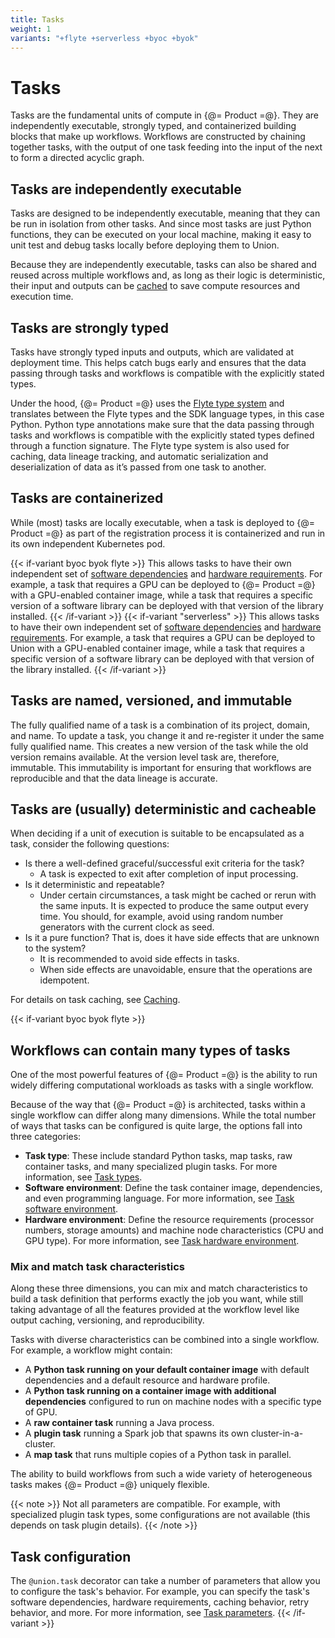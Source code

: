 ```yaml
---
title: Tasks
weight: 1
variants: "+flyte +serverless +byoc +byok"
---
```


# Tasks

Tasks are the fundamental units of compute in {@= Product =@}.
They are independently executable, strongly typed, and containerized building blocks that make up workflows.
Workflows are constructed by chaining together tasks, with the output of one task feeding into the input of the next to form a directed acyclic graph.

## Tasks are independently executable

Tasks are designed to be independently executable, meaning that they can be run in isolation from other tasks.
And since most tasks are just Python functions, they can be executed on your local machine, making it easy to unit test and debug tasks locally before deploying them to Union.

Because they are independently executable, tasks can also be shared and reused across multiple workflows and, as long as their logic is deterministic, their input and outputs can be [cached](../caching.md) to save compute resources and execution time.

## Tasks are strongly typed

Tasks have strongly typed inputs and outputs, which are validated at deployment time.
This helps catch bugs early and ensures that the data passing through tasks and workflows is compatible with the explicitly stated types.

Under the hood, {@= Product =@} uses the [Flyte type system](https://docs.flyte.org/en/latest/api/flyteidl/docs/core/core.html#flyteidl-core-types-proto) and translates between the Flyte types and the SDK language types, in this case Python.
Python type annotations make sure that the data passing through tasks and workflows is compatible with the explicitly stated types defined through a function signature.
The Flyte type system is also used for caching, data lineage tracking, and automatic serialization and deserialization of data as it’s passed from one task to another.

## Tasks are containerized

While (most) tasks are locally executable, when a task is deployed to {@= Product =@} as part of the registration process it is containerized and run in its own independent Kubernetes pod.

{{< if-variant byoc byok flyte >}}
This allows tasks to have their own independent set of [software dependencies](./task-software-environment/index) and [hardware requirements](./task-hardware-environment/index.md).
For example, a task that requires a GPU can be deployed to {@= Product =@} with a GPU-enabled container image, while a task that requires a specific version of a software library can be deployed with that version of the library installed.
{{< /if-variant >}}
{{< if-variant "serverless" >}}
This allows tasks to have their own independent set of [software dependencies](../../first-workflow/example-code-components.md#imagespec) and [hardware requirements](./task-hardware-environment/index.md).
For example, a task that requires a GPU can be deployed to Union with a GPU-enabled container image, while a task that requires a specific version of a software library can be deployed with that version of the library installed.
{{< /if-variant >}}

## Tasks are named, versioned, and immutable

The fully qualified name of a task is a combination of its project, domain, and name. To update a task, you change it and re-register it under the same fully qualified name. This creates a new version of the task while the old version remains available. At the version level task are, therefore, immutable. This immutability is important for ensuring that workflows are reproducible and that the data lineage is accurate.

## Tasks are (usually) deterministic and cacheable

When deciding if a unit of execution is suitable to be encapsulated as a task, consider the following questions:

* Is there a well-defined graceful/successful exit criteria for the task?
    * A task is expected to exit after completion of input processing.
* Is it deterministic and repeatable?
    * Under certain circumstances, a task might be cached or rerun with the same inputs.
      It is expected to produce the same output every time.
      You should, for example, avoid using random number generators with the current clock as seed.
* Is it a pure function? That is, does it have side effects that are unknown to the system?
    * It is recommended to avoid side effects in tasks.
    * When side effects are unavoidable, ensure that the operations are idempotent.

For details on task caching, see [Caching](../caching.md).

{{< if-variant byoc byok flyte >}}
## Workflows can contain many types of tasks

One of the most powerful features of {@= Product =@} is the ability to run widely differing computational workloads as tasks with a single workflow.

Because of the way that {@= Product =@} is architected, tasks within a single workflow can differ along many dimensions. While the total number of ways that tasks can be configured is quite large, the options fall into three categories:

* **Task type**: These include standard Python tasks, map tasks, raw container tasks, and many specialized plugin tasks. For more information, see [Task types](./task-types.md).
* **Software environment**: Define the task container image, dependencies, and even programming language. For more information, see [Task software environment](./task-software-environment/index.md).
* **Hardware environment**: Define the resource requirements (processor numbers, storage amounts) and machine node characteristics (CPU and GPU type). For more information, see [Task hardware environment](./task-hardware-environment/index.md).

### Mix and match task characteristics

Along these three dimensions, you can mix and match characteristics to build a task definition that performs exactly the job you want, while still taking advantage of all the features provided at the workflow level like output caching, versioning, and reproducibility.

Tasks with diverse characteristics can be combined into a single workflow.
For example, a workflow might contain:

* A **Python task running on your default container image** with default dependencies and a default resource and hardware profile.
* A **Python task running on a container image with additional dependencies** configured to run on machine nodes with a specific type of GPU.
* A **raw container task** running a Java process.
* A **plugin task** running a Spark job that spawns its own cluster-in-a-cluster.
* A **map task** that runs multiple copies of a Python task in parallel.

The ability to build workflows from such a wide variety of heterogeneous tasks makes {@= Product =@} uniquely flexible.

{{< note >}}
Not all parameters are compatible. For example, with specialized plugin task types, some configurations are not available (this depends on task plugin details).
{{< /note >}}

## Task configuration

The `@union.task` decorator can take a number of parameters that allow you to configure the task's behavior.
For example, you can specify the task's software dependencies, hardware requirements, caching behavior, retry behavior, and more.
For more information, see [Task parameters](./task-parameters.md).
{{< /if-variant >}}